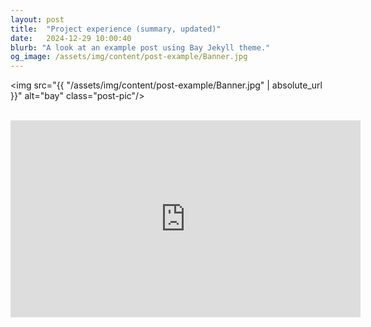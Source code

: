 ```yaml
---
layout: post
title:  "Project experience (summary, updated)"
date:   2024-12-29 10:00:40
blurb: "A look at an example post using Bay Jekyll theme."
og_image: /assets/img/content/post-example/Banner.jpg
---
```


<img src="{{ "/assets/img/content/post-example/Banner.jpg" | absolute_url }}" alt="bay" class="post-pic"/>
<br />
<br />

<iframe width="560" height="315" src="https://www.youtube.com/embed/dQw4w9WgXcQ" 
frameborder="0" allowfullscreen></iframe>


